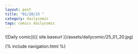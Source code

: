```yaml
---
layout: post
title: "01/20/25 "
category: dailycomic
tags: comics dailycomic
---
```

![Daily comic]({{ site.baseurl }}/assets/dailycomic/25_01_20.jpg)

{% include navigation.html %}

